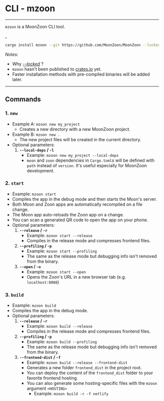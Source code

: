 # CLI - mzoon
---

`mzoon` is a MoonZoon CLI tool.

_

```sh
cargo install mzoon --git https://github.com/MoonZoon/MoonZoon --locked
```

_Notes:_ 
   - Why [_--locked_](https://github.com/rust-lang/cargo/issues/7169) ?
   - `mzoon` hasn't been published to [crates.io](https://crates.io/) yet.
   - Faster installation methods with pre-compiled binaries will be added later.

---

## Commands

### 1. `new`

- Example A: `mzoon new my_project` 
   - Creates a new directory with a new MoonZoon project.
- Example B: `mzoon new .` 
   - The new project files will be created in the current directory.
- Optional parameters:
   1. **`--local-deps` / `-l`**
      - Example: `mzoon new my_project --local-deps`
      - `moon` and `zoon` dependencies in `Cargo.toml`s will be defined with `path` instead of `version`. It's useful especially for MoonZoon development.

### 2. `start`

- Example: `mzoon start`
- Compiles the app in the debug mode and then starts the Moon's server.
- Both Moon and Zoon apps are automatically recompiled on a file change.
- The Moon app auto-reloads the Zoon app on a change.
- You can scan a generated QR code to open the app on your phone.
- Optional parameters:
   1. **`--release` / `-r`**
      - Example: `mzoon start --release`
      - Compiles in the release mode and compresses frontend files.
   1. **`--profiling` / `-p`**
      - Example: `mzoon start --profiling`
      - The same as the release mode but debugging info isn't removed from the binary.
   1. **`--open` / `-o`**
      - Example: `mzoon start --open`
      - Opens the Zoon's URL in a new browser tab (e.g. `localhost:8080`)

### 3. `build`

- Example: `mzoon build`
- Compiles the app in the debug mode.
- Optional parameters:
   1. **`--release` / `-r`**
      - Example: `mzoon build --release`
      - Compiles in the release mode and compresses frontend files.
   1. **`--profiling` / `-p`**
      - Example: `mzoon build --profiling`
      - The same as the release mode but debugging info isn't removed from the binary.
   1. **`--frontend-dist` / `-f`**
      - Example: `mzoon build --release --frontend-dist`
      - Generates a new folder `frontend_dist` in the project root.
      - You can deploy the content of the `frontend_dist` folder to your favorite frontend hosting.
      - You can also generate some hosting-specific files with the `mzoon` argument `<HOSTING>`
         - Example: `mzoon build -r -f netlify`
